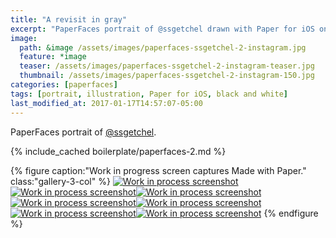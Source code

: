```yaml
---
title: "A revisit in gray"
excerpt: "PaperFaces portrait of @ssgetchel drawn with Paper for iOS on an iPad."
image: 
  path: &image /assets/images/paperfaces-ssgetchel-2-instagram.jpg 
  feature: *image
  teaser: /assets/images/paperfaces-ssgetchel-2-instagram-teaser.jpg
  thumbnail: /assets/images/paperfaces-ssgetchel-2-instagram-150.jpg
categories: [paperfaces]
tags: [portrait, illustration, Paper for iOS, black and white]
last_modified_at: 2017-01-17T14:57:07-05:00
---
```


PaperFaces portrait of [@ssgetchel](https://twitter.com/ssgetchel).

{% include_cached boilerplate/paperfaces-2.md %}

{% figure caption:"Work in progress screen captures Made with Paper." class:"gallery-3-col" %}
[![Work in process screenshot](/assets/images/paperfaces-ssgetchel-2-process-1-600.jpg)](/assets/images/paperfaces-ssgetchel-2-process-1-lg.jpg)
[![Work in process screenshot](/assets/images/paperfaces-ssgetchel-2-process-2-600.jpg)](/assets/images/paperfaces-ssgetchel-2-process-2-lg.jpg)[![Work in process screenshot](/assets/images/paperfaces-ssgetchel-2-process-3-600.jpg)](/assets/images/paperfaces-ssgetchel-2-process-3-lg.jpg)[![Work in process screenshot](/assets/images/paperfaces-ssgetchel-2-process-4-600.jpg)](/assets/images/paperfaces-ssgetchel-2-process-4-lg.jpg)[![Work in process screenshot](/assets/images/paperfaces-ssgetchel-2-process-5-600.jpg)](/assets/images/paperfaces-ssgetchel-2-process-5-lg.jpg)[![Work in process screenshot](/assets/images/paperfaces-ssgetchel-2-process-6-600.jpg)](/assets/images/paperfaces-ssgetchel-2-process-6-lg.jpg)[![Work in process screenshot](/assets/images/paperfaces-ssgetchel-2-process-7-600.jpg)](/assets/images/paperfaces-ssgetchel-2-process-7-lg.jpg)
{% endfigure %}

